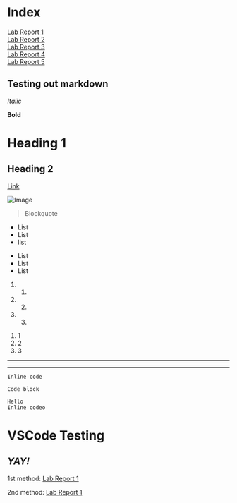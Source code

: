 # Index
[Lab Report 1](https://philliptwu.github.io/cse15l-lab-reports/Week-2-Lab-Report.html)
<br>
[Lab Report 2](https://philliptwu.github.io/cse15l-lab-reports/lab-report-2-week-4.html)
<br>
[Lab Report 3](https://philliptwu.github.io/cse15l-lab-reports/lab-report-3-week-6.html)
<br>
[Lab Report 4](https://philliptwu.github.io/cse15l-lab-reports/lab-report-4-week-8.html)
<br>
[Lab Report 5](https://philliptwu.github.io/cse15l-lab-reports/lab-report-5-week-10.html)













## Testing out markdown

*Italic*

**Bold**

# Heading 1

## Heading 2

[Link](https://github.com/philliptwu/cse15l-lab-reports/edit/main/index.md)

![Image](https://www.planetware.com/wpimages/2020/02/france-in-pictures-beautiful-places-to-photograph-eiffel-tower.jpg)
> Blockquote

* List
* List
* list

- List
- List
- List

1. 1.
2. 2.
3. 3.
1) 1
2) 2
3) 3
---
***
`Inline code`
```
Code block
```
    Hello
    Inline codeo

# VSCode Testing 
## ***YAY!***

1st method: [Lab Report 1](lab-report-1-week-2.html)

2nd method: [Lab Report 1](https://philliptwu.github.io/cse15l-lab-reports/lab-report-1-week-2.html)
